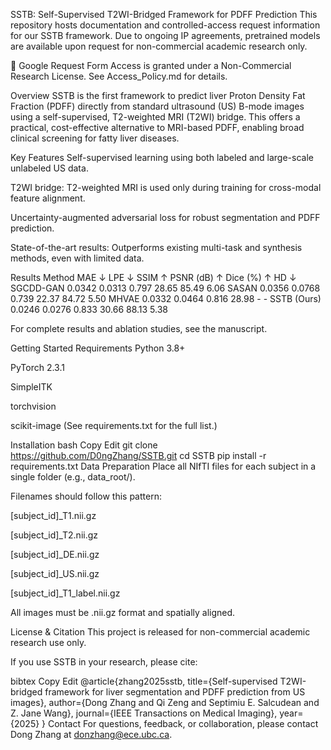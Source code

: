 SSTB: Self-Supervised T2WI-Bridged Framework for PDFF Prediction
This repository hosts documentation and controlled-access request information for our SSTB framework.
Due to ongoing IP agreements, pretrained models are available upon request for non-commercial academic research only.

🔗 Google Request Form
Access is granted under a Non-Commercial Research License. See Access_Policy.md for details.

Overview
SSTB is the first framework to predict liver Proton Density Fat Fraction (PDFF) directly from standard ultrasound (US) B-mode images using a self-supervised, T2-weighted MRI (T2WI) bridge.
This offers a practical, cost-effective alternative to MRI-based PDFF, enabling broad clinical screening for fatty liver diseases.

Key Features
Self-supervised learning using both labeled and large-scale unlabeled US data.

T2WI bridge: T2-weighted MRI is used only during training for cross-modal feature alignment.

Uncertainty-augmented adversarial loss for robust segmentation and PDFF prediction.

State-of-the-art results: Outperforms existing multi-task and synthesis methods, even with limited data.

Results
Method	MAE ↓	LPE ↓	SSIM ↑	PSNR (dB) ↑	Dice (%) ↑	HD ↓
SGCDD-GAN	0.0342	0.0313	0.797	28.65	85.49	6.06
SASAN	0.0356	0.0768	0.739	22.37	84.72	5.50
MHVAE	0.0332	0.0464	0.816	28.98	-	-
SSTB (Ours)	0.0246	0.0276	0.833	30.66	88.13	5.38

For complete results and ablation studies, see the manuscript.

Getting Started
Requirements
Python 3.8+

PyTorch 2.3.1

SimpleITK

torchvision

scikit-image
(See requirements.txt for the full list.)

Installation
bash
Copy
Edit
git clone https://github.com/D0ngZhang/SSTB.git
cd SSTB
pip install -r requirements.txt
Data Preparation
Place all NIfTI files for each subject in a single folder (e.g., data_root/).

Filenames should follow this pattern:

[subject_id]_T1.nii.gz

[subject_id]_T2.nii.gz

[subject_id]_DE.nii.gz

[subject_id]_US.nii.gz

[subject_id]_T1_label.nii.gz

All images must be .nii.gz format and spatially aligned.

License & Citation
This project is released for non-commercial academic research use only.

If you use SSTB in your research, please cite:

bibtex
Copy
Edit
@article{zhang2025sstb,
  title={Self-supervised T2WI-bridged framework for liver segmentation and PDFF prediction from US images},
  author={Dong Zhang and Qi Zeng and Septimiu E. Salcudean and Z. Jane Wang},
  journal={IEEE Transactions on Medical Imaging},
  year={2025}
}
Contact
For questions, feedback, or collaboration, please contact Dong Zhang at donzhang@ece.ubc.ca.
